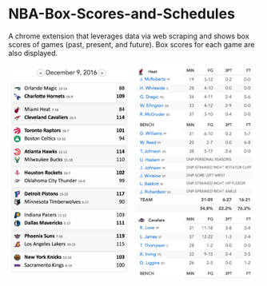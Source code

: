 # NBA-Box-Scores-and-Schedules

A chrome extension that leverages data via web scraping and shows box scores of games (past, present, and future). Box scores for each game are also displayed.

<img src="img/screenshot1.png" width="250">
<img src="img/screenshot2.png" width="250">
